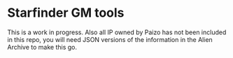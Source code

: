# Starfinder GM tools

This is a work in progress. Also all IP owned by Paizo has not been included in this repo, you will need JSON versions of the information in the Alien Archive to make this go. 